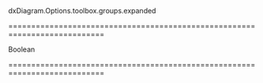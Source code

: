 <!--id-->dxDiagram.Options.toolbox.groups.expanded<!--/id-->
===========================================================================
<!--type-->Boolean<!--/type-->
===========================================================================

<!--shortDescription-->

<!--/shortDescription-->

<!--fullDescription-->

<!--/fullDescription-->